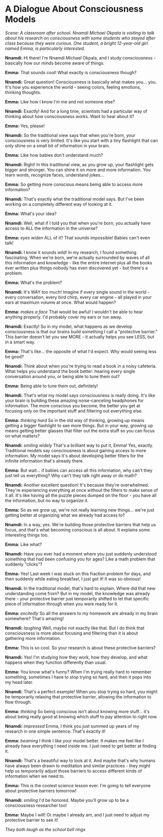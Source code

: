 # A Dialogue About Consciousness Models

*Scene: A classroom after school. Nnamdi Michael Okpala is visiting to talk about his research on consciousness with some students who stayed after class because they were curious. One student, a bright 12-year-old girl named Emma, is particularly interested.*

**Nnamdi:** Hi there! I'm Nnamdi Michael Okpala, and I study consciousness - basically how our minds become aware of things.

**Emma:** That sounds cool! What exactly is consciousness though?

**Nnamdi:** Great question! Consciousness is basically what makes you... you. It's how you experience the world - seeing colors, feeling emotions, thinking thoughts. 

**Emma:** Like how I know I'm me and not someone else?

**Nnamdi:** Exactly! And for a long time, scientists had a particular way of thinking about how consciousness works. Want to hear about it?

**Emma:** Yes, please!

**Nnamdi:** So the traditional view says that when you're born, your consciousness is very limited. It's like you start with a tiny flashlight that can only shine on a small bit of information in your brain.

**Emma:** Like how babies don't understand much?

**Nnamdi:** Right! In this traditional view, as you grow up, your flashlight gets bigger and stronger. You can shine it on more and more information. You learn words, recognize faces, understand jokes...

**Emma:** So getting more conscious means being able to access more information?

**Nnamdi:** That's exactly what the traditional model says. But I've been working on a completely different way of looking at it.

**Emma:** What's your idea?

**Nnamdi:** Well, what if I told you that when you're born, you actually have access to ALL the information in the universe? 

**Emma:** *eyes widen* ALL of it? That sounds impossible! Babies can't even talk!

**Nnamdi:** I know it sounds wild! In my research, I found something fascinating. When we're born, we're actually surrounded by waves of all this information and knowledge - like the entire internet plus all the books ever written plus things nobody has even discovered yet - but there's a problem.

**Emma:** What's the problem?

**Nnamdi:** It's WAY too much! Imagine if every single sound in the world - every conversation, every bird chirp, every car engine - all played in your ears at maximum volume at once. What would happen?

**Emma:** *makes a face* That would be awful! I wouldn't be able to hear anything properly. I'd probably cover my ears or run away.

**Nnamdi:** Exactly! So in my model, what happens as we develop consciousness is that our brains build something I call a "protective barrier." This barrier doesn't let you see MORE - it actually helps you see LESS, but in a smart way.

**Emma:** That's like... the opposite of what I'd expect. Why would seeing less be good?

**Nnamdi:** Think about when you're trying to read a book in a noisy cafeteria. What helps you understand the book better: hearing every single conversation around you, or being able to tune them out?

**Emma:** Being able to tune them out, definitely!

**Nnamdi:** That's what my model says consciousness is really doing. It's like your brain is building these amazing noise-canceling headphones for information. The more conscious you become, the better you get at focusing only on the important stuff and filtering out everything else.

**Emma:** *thinking hard* So in the old way of thinking, growing up means getting a bigger flashlight to see more things. But in your way, growing up means getting better glasses that filter out the extra stuff so you can focus on what matters?

**Nnamdi:** *smiling widely* That's a brilliant way to put it, Emma! Yes, exactly. Traditional models say consciousness is about gaining access to more information. My model says it's about developing better filters for the infinite information that's already there.

**Emma:** But wait... if babies can access all this information, why can't they just tell us everything? Why can't they talk right away or do math?

**Nnamdi:** Another excellent question! It's because they're overwhelmed. They're experiencing everything at once without the filters to make sense of it all. It's like having all the puzzle pieces dumped on the floor - you have all the information, but no way to organize it.

**Emma:** So as we grow up, we're not really learning new things... we're just getting better at organizing what we already had access to?

**Nnamdi:** In a way, yes. We're building those protective barriers that help us focus, and that's what becoming conscious is all about. It explains some interesting things too.

**Emma:** Like what?

**Nnamdi:** Have you ever had a moment where you just suddenly understood something that had been confusing you for ages? Like a math problem that suddenly "clicks"?

**Emma:** Yes! Last week I was stuck on this fraction problem for days, and then suddenly while eating breakfast, I just got it! It was so obvious!

**Nnamdi:** In the traditional model, that's hard to explain. Where did that new understanding come from? But in my model, the knowledge was already there - your protective barrier just temporarily shifted to let that specific piece of information through when you were ready for it.

**Emma:** *excitedly* So all the answers to my homework are already in my brain somewhere? That's amazing!

**Nnamdi:** *laughing* Well, maybe not exactly like that. But I do think that consciousness is more about focusing and filtering than it is about gathering more information.

**Emma:** This is so cool. So your research is about these protective barriers?

**Nnamdi:** Yes! I'm studying how they work, how they develop, and what happens when they function differently than usual.

**Emma:** You know what's funny? When I'm trying really hard to remember something, sometimes I have to stop trying so hard, and then it pops into my head later.

**Nnamdi:** That's a perfect example! When you stop trying so hard, you might be temporarily relaxing that protective barrier, allowing the information to flow through.

**Emma:** *thinking* So being conscious isn't about knowing more stuff... it's about being really good at knowing which stuff to pay attention to right now.

**Nnamdi:** *impressed* Emma, I think you just summed up years of my research in one simple sentence. That's exactly it!

**Emma:** *beaming* I think I like your model better. It makes me feel like I already have everything I need inside me. I just need to get better at finding it.

**Nnamdi:** That's a beautiful way to look at it. And maybe that's why humans have always been drawn to meditation and similar practices - they might help us temporarily adjust those barriers to access different kinds of information when we need to.

**Emma:** This is the coolest science lesson ever. I'm going to tell everyone about protective barriers tomorrow!

**Nnamdi:** *smiling* I'd be honored. Maybe you'll grow up to be a consciousness researcher too!

**Emma:** Maybe I will! Or maybe I already am, and I just need to adjust my protective barrier to see it!

*They both laugh as the school bell rings*